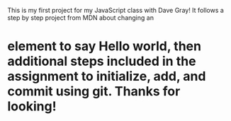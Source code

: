 This is my first project for my JavaScript class with Dave Gray! It follows a step by step project from MDN about changing an <h1> element to say Hello world, 
then additional steps included in the assignment to initialize, add, and commit using git. Thanks for looking!
